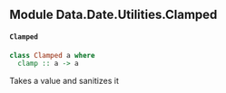 ## Module Data.Date.Utilities.Clamped

#### `Clamped`

``` purescript
class Clamped a where
  clamp :: a -> a
```

Takes a value and sanitizes it


